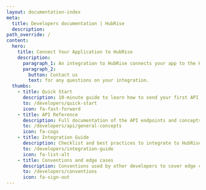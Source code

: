 ```yaml
---
layout: documentation-index
meta:
  title: Developers documentation | HubRise
  description:
path_override: /
content:
  hero:
    title: Connect Your Application to HubRise
    description:
      paragraph_1: An integration to HubRise connects your app to the HubRise ecosystem.
      paragraph_2:
        button: Contact us
        text: for any questions on your integration.
  thumbs:
    - title: Quick Start
      description: 10-minute guide to learn how to send your first API requests
      to: /developers/quick-start
      icon: fa-fast-forward
    - title: API Reference
      description: Full documentation of the API endpoints and concepts
      to: /developers/api/general-concepts
      icon: fa-cogs
    - title: Integration Guide
      description: Checklist and best practices to integrate to HubRise
      to: /developers/integration-guide
      icon: fa-list-alt
    - title: Conventions and edge cases
      description: Conventions used by other developers to cover edge cases
      to: /developers/conventions
      icon: fa-sign-out
---
```

